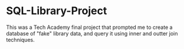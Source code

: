 # SQL-Library-Project
This was a Tech Academy final project that prompted me to create a database of "fake" library data, and query it using inner 
and outter join techniques.
